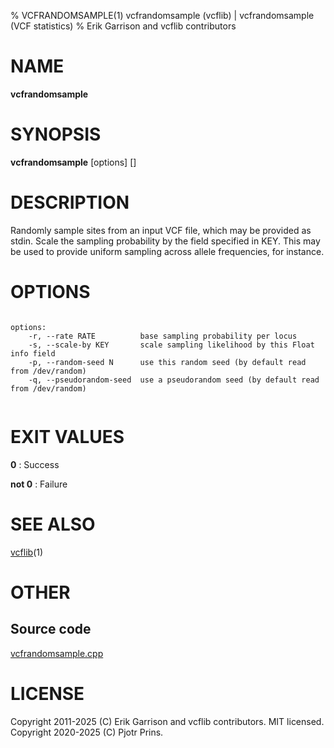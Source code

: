% VCFRANDOMSAMPLE(1) vcfrandomsample (vcflib) | vcfrandomsample (VCF statistics)
% Erik Garrison and vcflib contributors

# NAME

**vcfrandomsample**

# SYNOPSIS

**vcfrandomsample** [options] [<vcf file>]

# DESCRIPTION

Randomly sample sites from an input VCF file, which may be provided as stdin. Scale the sampling probability by the field specified in KEY. This may be used to provide uniform sampling across allele frequencies, for instance.



# OPTIONS

```

options:
    -r, --rate RATE          base sampling probability per locus
    -s, --scale-by KEY       scale sampling likelihood by this Float info field
    -p, --random-seed N      use this random seed (by default read from /dev/random)
    -q, --pseudorandom-seed  use a pseudorandom seed (by default read from /dev/random)


```





# EXIT VALUES

**0**
: Success

**not 0**
: Failure

# SEE ALSO



[vcflib](./vcflib.md)(1)



# OTHER

## Source code

[vcfrandomsample.cpp](https://github.com/vcflib/vcflib/blob/master/src/vcfrandomsample.cpp)

# LICENSE

Copyright 2011-2025 (C) Erik Garrison and vcflib contributors. MIT licensed.
Copyright 2020-2025 (C) Pjotr Prins.

<!--
  Created with ./scripts/bin2md.rb scripts/bin2md-template.erb
-->
